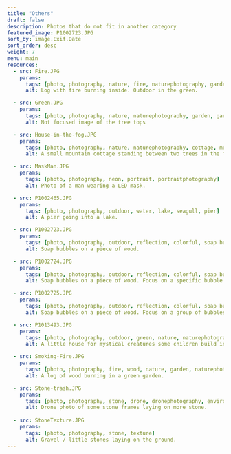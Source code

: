```yaml
---
title: "Others"
draft: false
description: Photos that do not fit in another category
featured_image: P1002723.JPG
sort_by: image.Exif.Date
sort_order: desc
weight: 7
menu: main
resources:
  - src: Fire.JPG
    params:
      tags: [photo, photography, nature, fire, naturephotography, garden, gardenphotography]
      alt: Log with fire burning inside. Outdoor in the green.

  - src: Green.JPG
    params:
      tags: [photo, photography, nature, naturephotography, garden, gardenphotography, green]
      alt: Not focused image of the tree tops

  - src: House-in-the-fog.JPG
    params:
      tags: [photo, photography, nature, naturephotography, cottage, mountains, tree, alps]
      alt: A small mountain cottage standing between two trees in the fog.

  - src: MaskMan.JPG
    params:
      tags: [photo, photography, neon, portrait, portraitphotography]
      alt: Photo of a man wearing a LED mask.

  - src: P1002465.JPG
    params:
      tags: [photo, photography, outdoor, water, lake, seagull, pier]
      alt: A pier going into a lake.

  - src: P1002723.JPG
    params:
      tags: [photo, photography, outdoor, reflection, colorful, soap bubbles]
      alt: Soap bubbles on a piece of wood.

  - src: P1002724.JPG
    params:
      tags: [photo, photography, outdoor, reflection, colorful, soap bubbles]
      alt: Soap bubbles on a piece of wood. Focus on a specific bubble.

  - src: P1002725.JPG
    params:
      tags: [photo, photography, outdoor, reflection, colorful, soap bubbles]
      alt: Soap bubbles on a piece of wood. Focus on a group of bubbles.

  - src: P1013493.JPG
    params:
      tags: [photo, photography, outdoor, green, nature, naturephotography, house]
      alt: A little house for mystical creatures some children build in the woods.

  - src: Smoking-Fire.JPG
    params:
      tags: [photo, photography, fire, wood, nature, garden, naturephotography, gardenphotography]
      alt: A log of wood burning in a green garden.

  - src: Stone-trash.JPG
    params:
      tags: [photo, photography, stone, drone, dronephotography, environment, trash]
      alt: Drone photo of some stone frames laying on more stone.
      
  - src: StoneTexture.JPG
    params:
      tags: [photo, photography, stone, texture]
      alt: Gravel / little stones laying on the ground.
---
```


